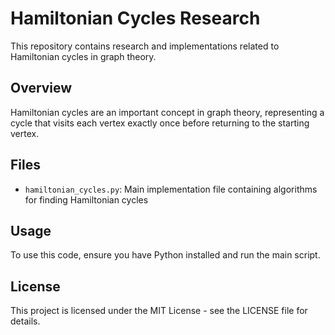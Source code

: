 # Hamiltonian Cycles Research

This repository contains research and implementations related to Hamiltonian cycles in graph theory.

## Overview

Hamiltonian cycles are an important concept in graph theory, representing a cycle that visits each vertex exactly once before returning to the starting vertex.

## Files

- `hamiltonian_cycles.py`: Main implementation file containing algorithms for finding Hamiltonian cycles

## Usage

To use this code, ensure you have Python installed and run the main script.

## License

This project is licensed under the MIT License - see the LICENSE file for details.
